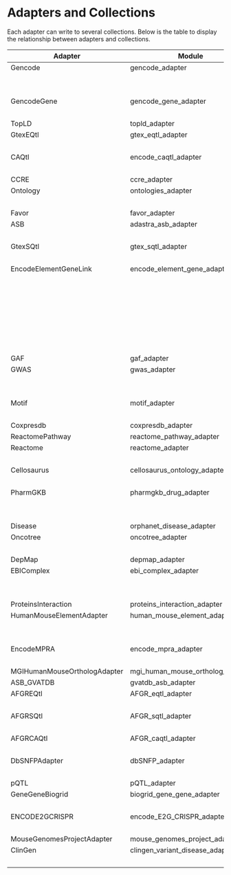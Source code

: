 # Adapters and Collections

Each adapter can write to several collections. Below is the table to display the relationship between adapters and collections.

| Adapter              | Module                    | Collection Name                                         |
|----------------------|---------------------------|---------------------------------------------------------|
| Gencode              | gencode_adapter           | transcripts                                             |
|                      |                           | mm_transcripts                                          |
|                      |                           | genes_transcripts                                       |
| GencodeGene          | gencode_gene_adapter      | genes                                                   |
|                      |                           | mm_genes                                                |
| TopLD                | topld_adapter             | variants_variants                                       |
| GtexEQtl             | gtex_eqtl_adapter         | variants_genes                                          |
|                      |                           | variants_genes_terms                                    |
| CAQtl                | encode_caqtl_adapter      | regulatory_regions                                      |
|                      |                           | variants_regulatory_regions                             |
| CCRE                 | ccre_adapter              | regulatory_regions                                      |
| Ontology             | ontologies_adapter        | ontology_terms                                          |
|                      |                           | ontology_terms_ontology_terms                           |
| Favor                | favor_adapter             | variants                                                |
| ASB                  | adastra_asb_adapter       | variants_proteins                                       |
|                      |                           | variants_proteins_terms                                 |
| GtexSQtl             | gtex_sqtl_adapter         | variants_genes                                          |
|                      |                           | variants_genes_terms                                    |
|EncodeElementGeneLink |encode_element_gene_adapter| regulatory_regions_genes                                |
|                      |                           | regulatory_regions                                      |
|                      |                           | regulatory_regions_genes_biosamples                     |
|                      |                           | regulatory_regions_genes_biosamples_treatments_CHEBI    |
|                      |                           | regulatory_regions_genes_biosamples_treatments_proteins |
|                      |                           | regulatory_regions_genes_biosamples_donors              |
|                      |                           | donors                                                  |
|                      |                           | ontology_terms                                          |
| GAF                  | gaf_adapter               | go_terms_annotations                                    |
| GWAS                 | gwas_adapter              | studies                                                 |
|                      |                           | variants_phenotypes                                     |
|                      |                           | variants_phenotypes_studies                             |
| Motif                | motif_adapter             | motifs                                                  |
|                      |                           | motifs_proteins                                         |
| Coxpresdb            | coxpresdb_adapter         | genes_genes                                             |
| ReactomePathway      | reactome_pathway_adapter  | pathways                                                |
| Reactome             | reactome_adapter          | genes_pathways                                          |
|                      |                           | pathways_pathways                                       |
| Cellosaurus         |cellosaurus_ontology_adapter| ontology_terms                                          |
|                      |                           | ontology_terms_ontology_terms                           |
| PharmGKB             | pharmgkb_drug_adapter     | drugs                                                   |
|                      |                           | variants_drugs                                          |
|                      |                           | variants_drugs_genes                                    |
| Disease              | orphanet_disease_adapter  | diseases_genes                                          |
| Oncotree             | oncotree_adapter          | ontology_terms                                          |
|                      |                           | ontology_terms_ontology_terms                           |
| DepMap               | depmap_adapter            | genes_terms                                             |
| EBIComplex           | ebi_complex_adapter       | complexes                                               |
|                      |                           | complexes_proteins                                      |
|                      |                           | complexes_terms                                         |
| ProteinsInteraction  | proteins_interaction_adapter | proteins_proteins                                    |
| HumanMouseElementAdapter | human_mouse_element_adapter | mm_regulatory_regions                             |
|                      |                           | regulatory_regions                                      |
|                      |                           | regulatory_regions_mm_regulatory_regions                |
| EncodeMPRA           | encode_mpra_adapter       | regulatory_regions                                      |
|                      |                           | regulatory_regions_biosamples                           |
| MGIHumanMouseOrthologAdapter | mgi_human_mouse_ortholog_adapter | genes_mm_genes                           |
| ASB_GVATDB           | gvatdb_asb_adapter        | variants_proteins                                       |
| AFGREQtl             | AFGR_eqtl_adapter         | variants_genes                                          |
|                      |                           | variants_genes_terms                                    |
| AFGRSQtl             | AFGR_sqtl_adapter         | variants_genes                                          |
|                      |                           | variants_genes_terms                                    |
| AFGRCAQtl            | AFGR_caqtl_adapter        | regulatory_regions                                      |
|                      |                           | variants_regulatory_regions                             |
| DbSNFPAdapter        | dbSNFP_adapter            | coding_variants                                         |
|                      |                           | variants_coding_variants                                |
| pQTL                 | pQTL_adapter              | variants_proteins                                       |
| GeneGeneBiogrid      | biogrid_gene_gene_adapter | genes_genes                                             |
|                      |                           | mm_genes_mm_genes                                       |
| ENCODE2GCRISPR       | encode_E2G_CRISPR_adapter | regulatory_regions                                      |
|                      |                           | regulatory_regions_genes                                |
| MouseGenomesProjectAdapter | mouse_genomes_project_adapter| mm_variants                                    |
| ClinGen        | clingen_variant_disease_adapter | variants_diseases                                       |
|                      |                           | variants_diseases_genes                                 |
